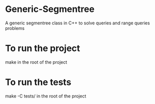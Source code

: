 # Generic-Segmentree

A generic segmentree class in C++ to solve queries and range queries problems

# To run the project

make in the root of the project

# To run the tests

make -C tests/ in the root of the project
